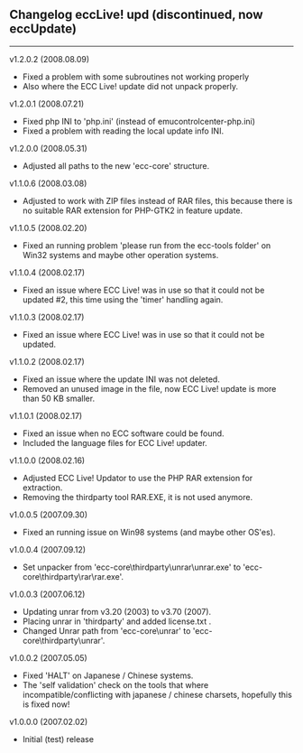 ## Changelog eccLive! upd (discontinued, now eccUpdate)
***
v1.2.0.2 (2008.08.09)
- Fixed a problem with some subroutines not working properly
- Also where the ECC Live! update did not unpack properly.

v1.2.0.1 (2008.07.21)
- Fixed php INI to 'php.ini' (instead of emucontrolcenter-php.ini)
- Fixed a problem with reading the local update info INI.

v1.2.0.0 (2008.05.31)
- Adjusted all paths to the new 'ecc-core' structure.

v1.1.0.6 (2008.03.08)
- Adjusted to work with ZIP files instead of RAR files, this because
there is no suitable RAR extension for PHP-GTK2 in feature update.

v1.1.0.5 (2008.02.20)
- Fixed an running problem 'please run from the ecc-tools folder'
on Win32 systems and maybe other operation systems.

v1.1.0.4 (2008.02.17)
- Fixed an issue where ECC Live! was in use so that it
could not be updated #2, this time using the 'timer'
handling again.

v1.1.0.3 (2008.02.17)
- Fixed an issue where ECC Live! was in use so that it
could not be updated.

v1.1.0.2 (2008.02.17)
- Fixed an issue where the update INI was not deleted.
- Removed an unused image in the file, now ECC Live! update
is more than 50 KB smaller.

v1.1.0.1 (2008.02.17)
- Fixed an issue when no ECC software could be found.
- Included the language files for ECC Live! updater.

v1.1.0.0 (2008.02.16)
- Adjusted ECC Live! Updator to use the PHP RAR extension for extraction.
- Removing the thirdparty tool RAR.EXE, it is not used anymore.

v1.0.0.5 (2007.09.30)
- Fixed an running issue on Win98 systems (and maybe other OS'es).

v1.0.0.4 (2007.09.12)
- Set unpacker from 'ecc-core\thirdparty\unrar\unrar.exe' to 'ecc-core\thirdparty\rar\rar.exe'.

v1.0.0.3 (2007.06.12)
- Updating unrar from v3.20 (2003) to v3.70 (2007). 
- Placing unrar in 'thirdparty' and added license.txt . 
- Changed Unrar path from 'ecc-core\unrar' to 'ecc-core\thirdparty\unrar'.

v1.0.0.2 (2007.05.05) 
- Fixed 'HALT' on Japanese / Chinese systems.
- The 'self validation' check on the tools that where incompatible/conflicting
with japanese / chinese charsets, hopefully this is fixed now!

v1.0.0.0 (2007.02.02) 
- Initial (test) release